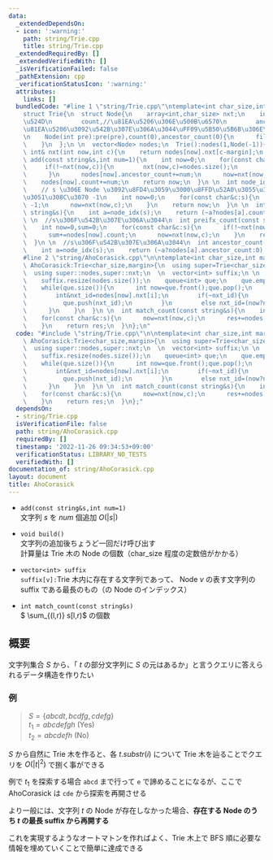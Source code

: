 ```yaml
---
data:
  _extendedDependsOn:
  - icon: ':warning:'
    path: string/Trie.cpp
    title: string/Trie.cpp
  _extendedRequiredBy: []
  _extendedVerifiedWith: []
  _isVerificationFailed: false
  _pathExtension: cpp
  _verificationStatusIcon: ':warning:'
  attributes:
    links: []
  bundledCode: "#line 1 \"string/Trie.cpp\"\ntemplate<int char_size,int margin>\n\
    struct Trie{\n  struct Node{\n    array<int,char_size> nxt;\n    int pre,//\u624B\
    \u524D\n        count,//\u81EA\u5206\u306E\u500B\u6570\n        ancestor_count;//\uFF08\
    \u81EA\u5206\u3092\u542B\u307E\u306A\u3044\uFF09\u5B50\u5B6B\u306E\u500B\u6570\
    \n    Node(int pre):pre(pre),count(0),ancestor_count(0){\n      fill(nxt.begin(),nxt.end(),-1);\n\
    \    }\n  };\n \n  vector<Node> nodes;\n  Trie():nodes(1,Node(-1)){}\n  \n  inline\
    \ int& nxt(int now,int c){\n    return nodes[now].nxt[c-margin];\n  }\n \n  int\
    \ add(const string&s,int num=1){\n    int now=0;\n    for(const char&c:s){\n \
    \     if(!~nxt(now,c)){\n        nxt(now,c)=nodes.size();\n        nodes.emplace_back(Node(now));\n\
    \      }\n      nodes[now].ancestor_count+=num;\n      now=nxt(now,c);\n    }\n\
    \    nodes[now].count+=num;\n    return now;\n  }\n \n  int node_idx(const string&s){\n\
    \    // s \u306E Node \u3092\u8FD4\u3059\u3000\u8FFD\u52A0\u3055\u308C\u3066\u7121\
    \u3051\u308C\u3070 -1\n    int now=0;\n    for(const char&c:s){\n      if(!~nxt(now,c))return\
    \ -1;\n      now=nxt(now,c);\n    }\n    return now;\n  }\n \n  int count(const\
    \ string&s){\n    int a=node_idx(s);\n    return (~a?nodes[a].count:0);\n  }\n\
    \ \n  //s\u306F\u542B\u307E\u306A\u3044\n  int preifx_count(const string&s){\n\
    \    int now=0,sum=0;\n    for(const char&c:s){\n      if(!~nxt(now,c))break;\n\
    \      sum+=nodes[now].count;\n      now=nxt(now,c);\n    }\n    return sum;\n\
    \  }\n \n  //s\u306F\u542B\u307E\u306A\u3044\n  int ancestor_count(const string&s){\n\
    \    int a=node_idx(s);\n    return (~a?nodes[a].ancestor_count:0);\n  }\n};\n\
    #line 2 \"string/AhoCorasick.cpp\"\n\ntemplate<int char_size,int margin>\nstruct\
    \ AhoCorasick:Trie<char_size,margin>{\n  using super=Trie<char_size,margin>;\n\
    \  using super::nodes,super::nxt;\n  \n  vector<int> suffix;\n \n  void build(){\n\
    \    suffix.resize(nodes.size());\n    queue<int> que;\n    que.emplace(0);\n\
    \    while(que.size()){\n      int now=que.front();que.pop();\n      for(int i=0;i<char_size;i++){\n\
    \        int&nxt_id=nodes[now].nxt[i];\n        if(~nxt_id){\n          suffix[nxt_id]=(now?nodes[suffix[now]].nxt[i]:0);\n\
    \          que.push(nxt_id);\n        }\n        else nxt_id=(now?nodes[suffix[now]].nxt[i]:0);\n\
    \      }\n    }\n  }\n \n  int match_count(const string&s){\n    int res=0,now=0;\n\
    \    for(const char&c:s){\n      now=nxt(now,c);\n      res+=nodes[now].count;\n\
    \    }\n    return res;\n  }\n};\n"
  code: "#include \"string/Trie.cpp\"\n\ntemplate<int char_size,int margin>\nstruct\
    \ AhoCorasick:Trie<char_size,margin>{\n  using super=Trie<char_size,margin>;\n\
    \  using super::nodes,super::nxt;\n  \n  vector<int> suffix;\n \n  void build(){\n\
    \    suffix.resize(nodes.size());\n    queue<int> que;\n    que.emplace(0);\n\
    \    while(que.size()){\n      int now=que.front();que.pop();\n      for(int i=0;i<char_size;i++){\n\
    \        int&nxt_id=nodes[now].nxt[i];\n        if(~nxt_id){\n          suffix[nxt_id]=(now?nodes[suffix[now]].nxt[i]:0);\n\
    \          que.push(nxt_id);\n        }\n        else nxt_id=(now?nodes[suffix[now]].nxt[i]:0);\n\
    \      }\n    }\n  }\n \n  int match_count(const string&s){\n    int res=0,now=0;\n\
    \    for(const char&c:s){\n      now=nxt(now,c);\n      res+=nodes[now].count;\n\
    \    }\n    return res;\n  }\n};"
  dependsOn:
  - string/Trie.cpp
  isVerificationFile: false
  path: string/AhoCorasick.cpp
  requiredBy: []
  timestamp: '2022-11-26 09:34:53+09:00'
  verificationStatus: LIBRARY_NO_TESTS
  verifiedWith: []
documentation_of: string/AhoCorasick.cpp
layout: document
title: AhoCorasick
---
```

* ```add(const string&s,int num=1)```  
文字列 $s$ を $num$ 個追加
$O(|s|)$

* ```void build()```  
文字列の追加後ちょうど一回だけ呼び出す  
計算量は Trie 木の Node の個数（char_size 程度の定数倍がかかる）

* ```vector<int> suffix```  
```suffix[v]:```Trie 木内に存在する文字列であって、 Node $v$ の表す文字列の suffix である最長のもの（の Node のインデックス）

* ```int match_count(const string&s)```  
$ \sum_{(l,r)} s[l,r)$ の個数 

## 概要
文字列集合 $S$ から、「 $t$ の部分文字列に $S$ の元はあるか」と言うクエリに答えられるデータ構造を作りたい  

### 例
>$S=\{abcdt,bcdfg,cdefg\}$  
>$t_1=abcdefgh$ (Yes)  
>$t_2=abcdefh$ (No)  


$S$ から自然に Trie 木を作ると、各 $t.substr(i)$ について Trie 木を辿ることでクエリを $O(|t|^2)$ で捌く事ができる  

例で $t_1$ を探索する場合 ```abcd``` まで行って ```e``` で諦めることになるが、ここで AhoCorasick は ```cde``` から探索を再開させる

より一般には、文字列 $t$ の Node が存在しなかった場合、**存在する Node のうち $t$ の最長 suffix から再開する**  

これを実現するようなオートマトンを作ればよく、Trie 木上で BFS 順に必要な情報を埋めていくことで簡単に達成できる